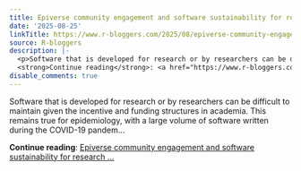 ```yaml
---
title: Epiverse community engagement and software sustainability for research software
date: '2025-08-25'
linkTitle: https://www.r-bloggers.com/2025/08/epiverse-community-engagement-and-software-sustainability-for-research-software/
source: R-bloggers
description: |-
  <p>Software that is developed for research or by researchers can be difficult to maintain given the incentive and funding structures in academia. This remains true for epidemiology, with a large volume of software written during the COVID-19 pandem...</p>
  <strong>Continue reading</strong>: <a href="https://www.r-bloggers.com/2025/08/epiverse-community-engagement-and-software-sustainability-for-research-software/">Epiverse community engagement and software sustainability for research ...
disable_comments: true
---
```

<p>Software that is developed for research or by researchers can be difficult to maintain given the incentive and funding structures in academia. This remains true for epidemiology, with a large volume of software written during the COVID-19 pandem...</p>
<strong>Continue reading</strong>: <a href="https://www.r-bloggers.com/2025/08/epiverse-community-engagement-and-software-sustainability-for-research-software/">Epiverse community engagement and software sustainability for research ...